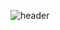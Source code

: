 ![header](https://capsule-render.vercel.app/api?type=waving&color=0:f867ff,100:9001ff&height=150&text=Soyun&fontAlignY=21)
